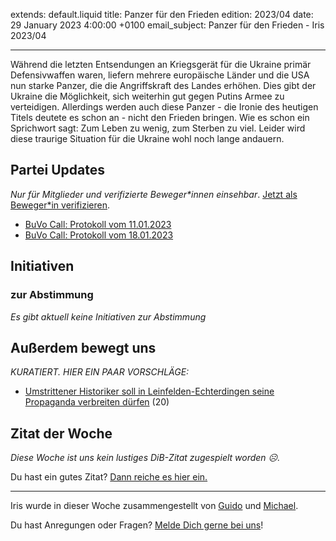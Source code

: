 
extends: default.liquid
title: Panzer für den Frieden
edition: 2023/04
date: 29 January 2023 4:00:00 +0100
email_subject: Panzer für den Frieden - Iris 2023/04

---
Während die letzten Entsendungen an Kriegsgerät für die Ukraine primär Defensivwaffen waren, liefern mehrere europäische Länder und die USA nun starke Panzer, die die Angriffskraft des Landes erhöhen. Dies gibt der Ukraine die Möglichkeit, sich weiterhin gut gegen Putins Armee zu verteidigen. Allerdings werden auch diese Panzer - die Ironie des heutigen Titels deutete es schon an - nicht den Frieden bringen. Wie es schon ein Sprichwort sagt: Zum Leben zu wenig, zum Sterben zu viel. Leider wird diese traurige Situation für die Ukraine wohl noch lange andauern.


## Partei Updates

_Nur für Mitglieder und verifizierte Beweger\*innen einsehbar_. [Jetzt als Beweger\*in verifizieren](https://bewegung.jetzt/bewegerin-werden/).

 - [BuVo Call: Protokoll vom 11.01.2023](https://marktplatz.bewegung.jetzt/t/buvo-call-protokoll-vom-11-01-2023/39829)
 - [BuVo Call: Protokoll vom 18.01.2023](https://marktplatz.bewegung.jetzt/t/buvo-call-protokoll-vom-18-01-2023/39826)

## Initiativen

### zur Abstimmung
_Es gibt aktuell keine Initiativen zur Abstimmung_


## Außerdem bewegt uns

_KURATIERT. HIER EIN PAAR VORSCHLÄGE:_
 - [Umstrittener Historiker soll in Leinfelden-Echterdingen seine Propaganda verbreiten dürfen](https://marktplatz.bewegung.jetzt/t/umstrittener-historiker-soll-in-leinfelden-echterdingen-seine-propaganda-verbreiten-duerfen/39831) (20)


## Zitat der Woche
_Diese Woche ist uns kein lustiges DiB-Zitat zugespielt worden ☹._

Du hast ein gutes Zitat? [Dann reiche es hier ein.](https://marktplatz.bewegung.jetzt/t/fortsetzung-lustige-dib-zitate/24431)


---

Iris wurde in dieser Woche zusammengestellt von [Guido](https://marktplatz.bewegung.jetzt/u/Guido/) und [Michael](https://marktplatz.bewegung.jetzt/u/MichaelVoss/).

Du hast Anregungen oder Fragen? [Melde Dich gerne bei uns](https://marktplatz.bewegung.jetzt/t/neu-iris-die-woechtliche-zusammenfasssung-zum-sonntagsbrunch/10990)!

